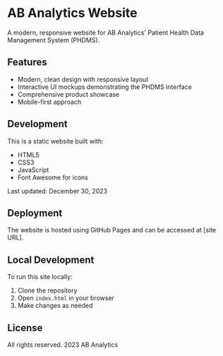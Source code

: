 # AB Analytics Website

A modern, responsive website for AB Analytics' Patient Health Data Management System (PHDMS).

## Features

- Modern, clean design with responsive layout
- Interactive UI mockups demonstrating the PHDMS interface
- Comprehensive product showcase
- Mobile-first approach

## Development

This is a static website built with:
- HTML5
- CSS3
- JavaScript
- Font Awesome for icons

Last updated: December 30, 2023

## Deployment

The website is hosted using GitHub Pages and can be accessed at [site URL].

## Local Development

To run this site locally:
1. Clone the repository
2. Open `index.html` in your browser
3. Make changes as needed

## License

All rights reserved. 2023 AB Analytics
